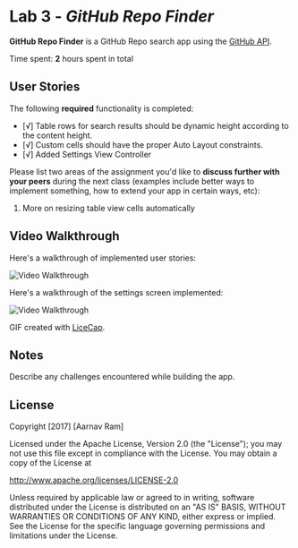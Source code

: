 # Lab 3 - *GitHub Repo Finder*

**GitHub Repo Finder** is a GitHub Repo search app using the [GitHub API](https://developer.github.com/v3/search/#search-repositories).

Time spent: **2** hours spent in total

## User Stories

The following **required** functionality is completed:

- [√] Table rows for search results should be dynamic height according to the content height.
- [√] Custom cells should have the proper Auto Layout constraints.
- [√] Added Settings View Controller



Please list two areas of the assignment you'd like to **discuss further with your peers** during the next class (examples include better ways to implement something, how to extend your app in certain ways, etc):

1. More on resizing table view cells automatically

## Video Walkthrough

Here's a walkthrough of implemented user stories:

<img src='https://cloud.githubusercontent.com/assets/14018274/23052299/3deb56b4-f49e-11e6-97a7-6a8d26758b54.gif' title='Video Walkthrough' width='' alt='Video Walkthrough' />

Here's a walkthrough of the settings screen implemented:

<img src='https://cloud.githubusercontent.com/assets/14018274/23533483/1122e286-ff80-11e6-99f1-c3072111b905.gif' title='Video Walkthrough' width='' alt='Video Walkthrough' />

GIF created with [LiceCap](http://www.cockos.com/licecap/).

## Notes

Describe any challenges encountered while building the app.

## License

Copyright [2017] [Aarnav Ram]

Licensed under the Apache License, Version 2.0 (the "License");
you may not use this file except in compliance with the License.
You may obtain a copy of the License at

http://www.apache.org/licenses/LICENSE-2.0

Unless required by applicable law or agreed to in writing, software
distributed under the License is distributed on an "AS IS" BASIS,
WITHOUT WARRANTIES OR CONDITIONS OF ANY KIND, either express or implied.
See the License for the specific language governing permissions and
limitations under the License.
